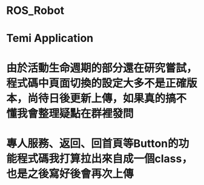 # ROS_Robot
# Temi Application

# 由於活動生命週期的部分還在研究嘗試，**程式碼中頁面切換的設定大多不是正確版本**，尚待日後更新上傳，如果真的搞不懂我會整理疑點在群裡發問

# 專人服務、返回、回首頁等Button的**功能程式碼**我打算拉出來自成一個class，也是之後寫好後會再次上傳